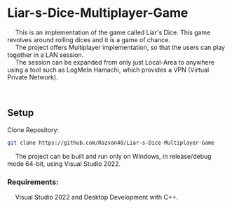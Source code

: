 # Liar-s-Dice-Multiplayer-Game
&emsp; This is an implementation of the game called Liar's Dice. This game revolves around rolling dices and it is a game of chance. <br/>
&emsp; The project offers Multiplayer implementation, so that the users can play together in a LAN session. <br/>
&emsp; The session can be expanded from only just Local-Area to anywhere using a tool such as LogMeIn Hamachi, which provides a VPN (Virtual Private Network). <br/>

<br/>

## Setup  
Clone Repository:
```sh
git clone https://github.com/Razvan48/Liar-s-Dice-Multiplayer-Game
```

&emsp; The project can be built and run only on Windows, in release/debug mode 64-bit, using Visual Studio 2022. <br/>

### Requirements:
&emsp; Visual Studio 2022 and Desktop Development with C++. <br/>

<br/>
<br/>
<br/>
